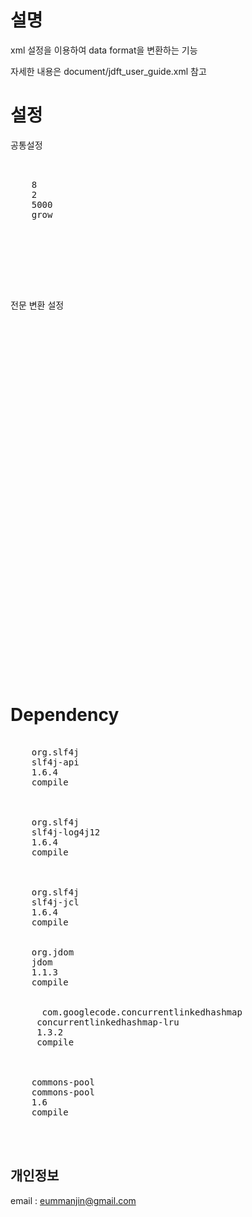 # 설명

xml 설정을 이용하여 data format을 변환하는 기능

자세한 내용은 document/jdft_user_guide.xml 참고


설정 
========
공통설정
<pre>
  <fc>
    <pool>
    <maxActive>8</maxActive>
    <maxIdle>2</maxIdle>
    <maxWait>5000</maxWait>
    <exhaustedAction>grow</exhaustedAction>
  </pool>

  <transform>
    <import    resource="../conf/converter/VC_SETTLE_1XXX_REQ.xml" />
  </transform>
  </fc>

</pre>
 
전문 변환 설정
<pre>
  <conversion id="reqSampleTrans">
  <from format="fixedlength">
    <data>
      <header>
        <field id="HDR_LENGTH"        size="4"  description="전체길이"/>
        <field id="HDR_CORP_ID"       size="8"  description="기관코드"/>
      </header>
      <body>
         <field id="BDY_FILLER"       size="130"  description="filler"/>
      </body>
    </data>
   </from>
   <to format="fixedlength">
    <data>
      <header>
        <field id="HDR_LENGTH"        size="4"  description="전체길이"/>
        <field id="HDR_CORP_ID"       size="8"  description="기관코드"/>
      </header>
      <body>
         <field id="BDY_FILLER"       size="130"  description="filler"/>
      </body>
    </data>
   </to>
  </conversion>

</pre>

 
Dependency
=============
 <pre>
  <dependency>
    <groupId>org.slf4j</groupId>
    <artifactId>slf4j-api</artifactId>
    <version>1.6.4</version>
    <scope>compile</scope>
</dependency>

<dependency>
    <groupId>org.slf4j</groupId>
    <artifactId>slf4j-log4j12</artifactId>
    <version>1.6.4</version>
    <scope>compile</scope>
</dependency>

<dependency>
    <groupId>org.slf4j</groupId>
    <artifactId>slf4j-jcl</artifactId>
    <version>1.6.4</version>
    <scope>compile</scope>
</dependency>
<dependency>
    <groupId>org.jdom</groupId>
    <artifactId>jdom</artifactId>
    <version>1.1.3</version>
    <scope>compile</scope>
</dependency>
<dependency>
      <groupId>com.googlecode.concurrentlinkedhashmap</groupId>
     <artifactId>concurrentlinkedhashmap-lru</artifactId>
     <version>1.3.2</version>
     <scope>compile</scope>
</dependency>

<dependency>
    <groupId>commons-pool</groupId>
    <artifactId>commons-pool</artifactId>
    <version>1.6</version>
    <scope>compile</scope>
</dependency>

 </pre>
 








개인정보
---------

email : eummanjin@gmail.com




